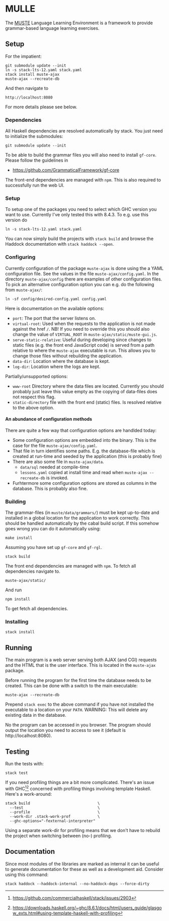 <!-- [![Build Status](https://secure.travis-ci.org/MUSTE-Project/MULLE.png)](http://travis-ci.org/MUSTE-Project/MULLE) -->

MULLE
=====

The [MUSTE](http://www.cse.chalmers.se/~peb/muste.html) Language
Learning Environment is a framework to provide grammar-based language
learning exercises.

Setup
-----

For the impatient:

    git submodule update --init
    ln -s stack-lts-12.yaml stack.yaml
    stack install muste-ajax
    muste-ajax --recreate-db

And then navigate to

    http://localhost:8080

For more details please see below.

### Dependencies

All Haskell dependencies are resolved automatically by stack.  You
just need to initialize the submodules:

    git submodule update --init

To be able to build the grammar files you will also need to install
`gf-core`.  Please follow the guidelines in

- <https://github.com/GrammaticalFramework/gf-core>

The front-end dependencies are managed with `npm`.  This is also
required to successfully run the web UI.

### Setup

To setup one of the packages you need to select which GHC version you
want to use.  Currently I've only tested this with 8.4.3.  To e.g. use
this version do

    ln -s stack-lts-12.yaml stack.yaml

You can now simply build the projects with `stack build` and browse
the Haddock documentation with `stack haddock --open`.

### Configuring

Currently configuration of the package `muste-ajax` is done using the
a YAML configuration file.  See the values in the file
`muste-ajax/config.yaml`.  In the directory `muste-ajax/config` there
are examples of other configuration files.  To pick an alternative
configuration option you can e.g. do the following from `muste-ajax/`:

    ln -sf config/desired-config.yaml config.yaml

Here is documentation on the available options:

* `port`: The port that the server listens on.
* `virtual-root`: Used when the requests to the application is not
  made against the href `/`.  NB! If you need to override this you
  should also change the value of `VIRTUAL_ROOT` in
  `muste-ajax/static/muste-gui.js`.
* `serve-static-relative`: Useful during developing since changes to
  static files (e.g. the front end JavaScript code) is served from a
  path relative to where the `muste-ajax` executable is run.  This
  allows you to change those files without rebuilding the application.
* `data-dir`: Location where the database is kept.
* `log-dir`: Location where the logs are kept.

Partially/unsupported options:

* `www-root` Directory where the data files are located.  Currently
  you should probably just leave this value empty as the copying of
  data-files does not respect this flag.
* `static-directory` file with the front end (static) files.  Is
  resolved relative to the above option.

#### An abundance of configuration methods

There are quite a few way that configuration options are handlded
today:

* Some configuration options are embedded into the binary.  This is
  the case for the file `muste-ajax/config.yaml`.
* That file in turn identifies some paths.  E.g. the database-file
  which is created at run-time and seeded by the application (this is
  probably fine)
* There are also some file in `muste-ajax/data`.
  * `data/sql` needed at compile-time
  * `lessons.yaml` copied at install time and read when `muste-ajax
    --recreate-db` is invoked.
* Furhtermore some configuration options are stored as columns in the
  database.  This is probably also fine.

### Building

The grammar-files (in `muste/data/grammars/`) must be kept up-to-date
and installed in a global location for the application to work
correctly.  This should be handled automatically by the cabal build
script.  If this somehow goes wrong you can do it automatically using:

    make install

Assuming you have set up `gf-core` and `gf-rgl`.

    stack build

The front end dependencies are managed with `npm`.  To fetch all
dependencies navigate to.

    muste-ajax/static/

And run

    npm install

To get fetch all dependencies.

### Installing

    stack install

Running
-------

The main program is a web server serving both AJAX (and CGI) requests
and the HTML that is the user interface.  This is located in the
`muste-ajax` package.

Before running the program for the first time the database needs to be
created.  This can be done with a switch to the main executable:

    muste-ajax --recreate-db

Prepend `stack exec` to the above command if you have not installed
the executable to a location on your `PATH`.  WARNING: This will
delete any existing data in the database.

No the program can be accessed in you browser.  The program should
output the location you need to access to see it (default is
http://localhost:8080).

Testing
---

Run the tests with:

    stack test

If you need profiling things are a bit more complicated.  There's an
issue with GHC[^1][^2] concerned with profiling things involving
template Haskell.  Here's a work-around:

    stack build                              \
      --test                                 \
      --profile                              \
      --work-dir .stack-work-prof            \
      --ghc-options="-fexternal-interpreter"

Using a separate work-dir for profiling means that we don't have to
rebuild the project when switching between (no-) profiling.

[^1]: https://github.com/commercialhaskell/stack/issues/2903
[^2]: https://downloads.haskell.org/~ghc/8.6.1/docs/html/users_guide/glasgow_exts.html#using-template-haskell-with-profiling

Documentation
---

Since most modules of the libraries are marked as internal it can be
useful to generate documentation for these as well as a development
aid.  Consider using this command:

    stack haddock --haddock-internal --no-haddock-deps --force-dirty

